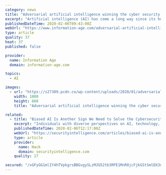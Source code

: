 ```yaml
---
category: news
title: "Adversarial artificial intelligence winning the cyber security battle"
excerpt: "Artificial intelligence (AI) has come a long way since its humble beginnings. Once thought to be a technology that would struggle to find its place in the real world, it is now all around us. It’s in our phones, our cars, and our homes. It can influence the ads we see, the purchases we make and the television we watch. It’s also fast ..."
publishedDateTime: 2020-02-06T09:43:00Z
webUrl: "https://www.information-age.com/adversarial-artificial-intelligence-winning-cyber-security-battle-123487325/"
type: article
quality: 37
heat: 37
published: false

provider:
  name: Information Age
  domain: information-age.com

topics:
  - AI

images:
  - url: "https://s27389.pcdn.co/wp-content/uploads/2020/01/adversarial-artificial-intelligence-winning-cyber-security-battle.jpeg"
    width: 1080
    height: 608
    title: "Adversarial artificial intelligence winning the cyber security battle"

related:
  - title: "Biased AI Is Another Sign We Need to Solve the Cybersecurity Diversity Problem"
    excerpt: "Individuals with diverse perspectives on AI, technology, data, ethics and diversity need to collaborate on governance. Remember, “minimize” is not the same as “remove.” A risk-based framework is the only pragmatic way to put AI governance into practice. Resources should be directed toward mitigating biases in artificial intelligence ..."
    publishedDateTime: 2020-02-06T12:17:00Z
    webUrl: "https://securityintelligence.com/articles/biased-ai-is-another-sign-we-need-to-solve-the-cybersecurity-diversity-problem/"
    type: article
    provider:
      name: Hack
      domain: securityintelligence.com
    quality: 17

secured: "/xGFyGG1mlIY4hTVpkgrsBBGvgySLzMJG52tb3RPE1MnR0jcFjkGStSmlDX3nu6U4vsy8+jhaiKaFrOru5h1FnmZAoozij0KhrWy2qVcmkX71TyKiEudRBUOQWQjxM8ZwulesN3WcsSpwjfIM1sgQcUbx95gN0pjHElZbAYSMS+8vIC3xyW1BgbuUpMNV/KVp1Zou4XC3EMdddOsL43v7PB4sV1b/TsE/QwnryJDxFa4Yvk3ZuaaIEP35lWPK778VkfxE5I0j/m/jLImfyEiLXcY8bej7oFao2jduldEhDnWwhsi5Go85acf3KTk7rk4m7MeN1PdlWC720KbAvhPt9rpDtOYqIWB+b5hUF/1Tf7CN3lR3qmVUN5OouOQSwquBdwjh/kWQSCo5iOd514k7T3Oo+CiclPgT8O7EKi35OpLx2hYokGKkYJMFGz3uvNrGNQO5ZTqgC86zOvFvEjn8oNzxGcWJWQ48xT4Y/7YPyk=;7/SgXL4Lr1gK5sFA6rMlYA=="
---
```


